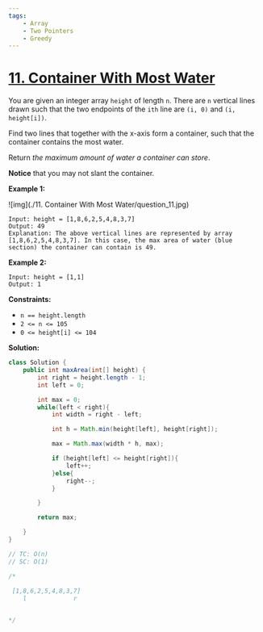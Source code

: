 ```yaml
---
tags:
    - Array
    - Two Pointers
    - Greedy
---
```


# [11. Container With Most Water](https://leetcode.com/problems/container-with-most-water/)

You are given an integer array `height` of length `n`. There are `n` vertical lines drawn such that the two endpoints of the `ith` line are `(i, 0)` and `(i, height[i])`.

Find two lines that together with the x-axis form a container, such that the container contains the most water.

Return *the maximum amount of water a container can store*.

**Notice** that you may not slant the container.

 

**Example 1:**

![img](./11. Container With Most Water/question_11.jpg)

```
Input: height = [1,8,6,2,5,4,8,3,7]
Output: 49
Explanation: The above vertical lines are represented by array [1,8,6,2,5,4,8,3,7]. In this case, the max area of water (blue section) the container can contain is 49.
```

**Example 2:**

```
Input: height = [1,1]
Output: 1
```

 

**Constraints:**

- `n == height.length`
- `2 <= n <= 105`
- `0 <= height[i] <= 104`



**Solution:**

```java
class Solution {
    public int maxArea(int[] height) {
        int right = height.length - 1;
        int left = 0;

        int max = 0;
        while(left < right){
            int width = right - left;

            int h = Math.min(height[left], height[right]);

            max = Math.max(width * h, max);

            if (height[left] <= height[right]){
                left++;
            }else{
                right--;
            }

        }

        return max;

    }
}

// TC: O(n)
// SC: O(1)

/* 
 
 [1,8,6,2,5,4,8,3,7]
    l             r


*/
```

